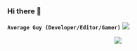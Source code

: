 ### Hi there 👋
**`Average Guy (Developer/Editor/Gamer)`**
![](https://komarev.com/ghpvc/?username=mmartinez4444&color=cca3ff&label=VISITS)
<p align="center">
  <a href="https://skillicons.dev">
    <img src="https://skillicons.dev/icons?i=html,css,js,php,java,mysql,git,github&theme=light&perline=4"/>
  </a>
</p>

<!--
**mmartinez4444/mmartinez4444** is a ✨ _special_ ✨ repository because its `README.md` (this file) appears on your GitHub profile.

Here are some ideas to get you started:

- 🔭 I’m currently working on ...
- 🌱 I’m currently learning ...
- 👯 I’m looking to collaborate on ...
- 🤔 I’m looking for help with ...
- 💬 Ask me about ...
- 📫 How to reach me: ...
- 😄 Pronouns: ...
- ⚡ Fun fact: ...
-->
